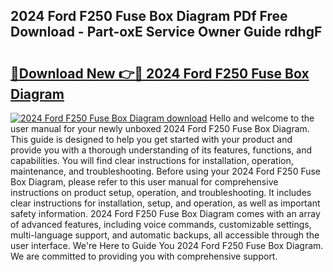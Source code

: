 ## 2024 Ford F250 Fuse Box Diagram PDf Free Download - Part-oxE Service Owner Guide rdhgF

# <h2><a href="http://dflguv.blite.top/?on=2024+Ford+F250+Fuse+Box+Diagram">🔗Download New 👉🔴 2024 Ford F250 Fuse Box Diagram</a></h2>

[![2024 Ford F250 Fuse Box Diagram download](https://i.imgur.com/lujVjoI.png)](http://dflguv.blite.top/?on=2024+Ford+F250+Fuse+Box+Diagram)
Hello and welcome to the user manual for your newly unboxed 2024 Ford F250 Fuse Box Diagram. This guide is designed to help you get started with your product and provide you with a thorough understanding of its features, functions, and capabilities. You will find clear instructions for installation, operation, maintenance, and troubleshooting. Before using your 2024 Ford F250 Fuse Box Diagram, please refer to this user manual for comprehensive instructions on product setup, operation, and troubleshooting. It includes clear instructions for installation, setup, and operation, as well as important safety information. 2024 Ford F250 Fuse Box Diagram comes with an array of advanced features, including voice commands, customizable settings, multi-language support, and automatic backups, all accessible through the user interface. We're Here to Guide You 2024 Ford F250 Fuse Box Diagram. We are committed to providing you with comprehensive support.
